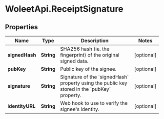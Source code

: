 # WoleetApi.ReceiptSignature

## Properties
Name | Type | Description | Notes
------------ | ------------- | ------------- | -------------
**signedHash** | **String** | SHA256 hash (ie. the fingerprint) of the original signed data. | [optional] 
**pubKey** | **String** | Public key of the signee. | [optional] 
**signature** | **String** | Signature of the &#x60;signedHash&#x60; property using the public key stored in the &#x60;pubKey&#x60; property. | [optional] 
**identityURL** | **String** | Web hook to use to verify the signee&#39;s identity. | [optional] 


